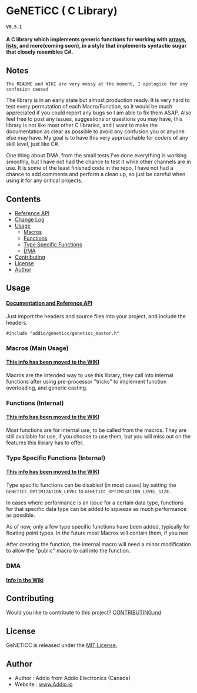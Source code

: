 # GeNETiCC ( C Library)
#### `V0.5.1`

__**A C library which implements generic functions for working with [arrays](https://github.com/AddioElectronics/GeNETiCC/wiki/API-Array), [lists](https://github.com/AddioElectronics/GeNETiCC/wiki/API-List), and more(coming soon), in a style that implements syntactic sugar that closely resembles C#.**__



## Notes

`The README and WIKI are very messy at the moment, I apologize for any confusion caused`

The library is in an early state but almost production ready. It is very hard to test every permutation of each Macro/Function, so it would be much appreciated if you could report any bugs so I am able to fix them ASAP. Also feel free to post any issues, suggestions or questions you may have, this library is not like most other C libraries, and I want to make the documentation as clear as possible to avoid any confusion you or anyone else may have. My goal is to have this very approachable for coders of any skill level, just like C#.

One thing about DMA, from the small tests I've done everything is working smoothly, but I have not had the chance to test it while other channels are in use. It is some of the least finished code in the repo, I have not had a chance to add comments and perform a clean up, so just be careful when using it for any critical projects.


## Contents

* [Reference API](https://github.com/AddioElectronics/GeNETiCC/wiki)
* [Change Log](https://github.com/AddioElectronics/GeNETiCC/blob/master/ChangeLog.md)
* [Usage](#usage)
  * [Macros](#macros)
  * [Functions](#functions_internal)
  * [Type Specific Functions](#type_specific_functions)
  * [DMA](#dma)
* [Contributing](#contributing)
* [License](#license)
* [Author](#author)

## Usage <a name="usage"/>

#### [Documentation and Reference API](https://github.com/AddioElectronics/GeNETiCC/wiki)

Just import the headers and source files into your project, and include the headers.

```
#include "addio/geneticc/geneticc_master.h"
```

### Macros (Main Usage) <a name="macros"/>

#### [This info has been moved to the WIKI](https://github.com/AddioElectronics/GeNETiCC/wiki)

Macros are the intended way to use this library, they call into internal functions after using pre-processor "tricks" to implement function overloading, and generic casting.


### Functions (Internal) <a name="functions_internal"/>

#### [This info has been moved to the WIKI](https://github.com/AddioElectronics/GeNETiCC/wiki)

Most functions are for internal use, to be called from the macros. They are still available for use, if you choose to use them, but you will miss out on the features this library has to offer.

### Type Specific Functions (Internal) <a name="type_specific_functions"/>

#### [This info has been moved to the WIKI](https://github.com/AddioElectronics/GeNETiCC/wiki)

Type specific functions can be disabled (in most cases) by setting the `GENETICC_OPTIMIZATION_LEVEL` to `GENETICC_OPTIMIZATION_LEVEL_SIZE.`

In cases where performance is an issue for a certain data type, functions for that specific data type can be added to squeeze as much performance as possible.

As of now, only a few type specific functions have been added, typically for floating point types. In the future most Macros will contain them, if you nee
 
After creating the function, the internal macro will need a minor modification to allow the "public" macro to call into the function.

### DMA <a name="dma"/>

#### [Info In the Wiki](https://github.com/AddioElectronics/GeNETiCC/wiki/DMA)

## Contributing

Would you like to contribute to this project? [CONTRIBUTING.md](https://github.com/AddioElectronics/GeNETiCC/blob/master/Contributing.md)

## License

GeNETiCC is released under the [MIT License.](http://www.opensource.org/licenses/MIT)

## Author

- Author   : Addio from Addio Electronics (Canada)
- Website  : www.Addio.io


